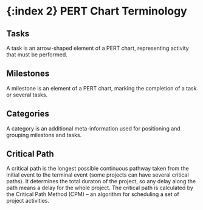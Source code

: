 {:index 2}
PERT Chart Terminology
===========

## Tasks

A task is an arrow-shaped element of a PERT chart, representing activity that must be performed.

## Milestones

A milestone is an element of a PERT chart, marking the completion of a task or several tasks.

## Categories

A category is an additional meta-information used for positioning and grouping milestons and tasks.

## Critical Path

A critical path is the longest possible continuous pathway taken from the initial event to the terminal event (some projects can have several critical paths). It determines the total duraton of the project, so any delay along the path means a delay for the whole project. The critical path is calculated by the Critical Path Method (CPM) – an algorithm for scheduling a set of project activities.